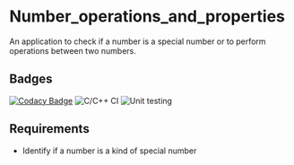 # Number_operations_and_properties
An application to check if a number is a special number or to perform operations between two numbers.

## Badges
[![Codacy Badge](https://app.codacy.com/project/badge/Grade/5425e516f8dc48d2bb32a720129eb51d)](https://www.codacy.com/manual/99002486/Number_operations_and_properties?utm_source=github.com&amp;utm_medium=referral&amp;utm_content=99002486/Number_operations_and_properties&amp;utm_campaign=Badge_Grade)
![C/C++ CI](https://github.com/99002486/Number_operations_and_properties/workflows/C/C++%20CI/badge.svg)
![Unit testing](https://github.com/99002486/Number_operations_and_properties/workflows/Unit%20testing/badge.svg)

## Requirements
- Identify if a number is a kind of special number
